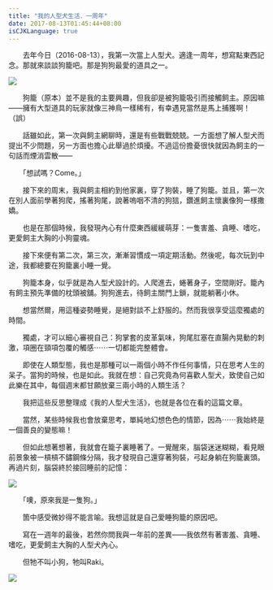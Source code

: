 ```yaml
---
title: "我的人型犬生活．一周年"
date: 2017-08-13T01:45:44+08:00
isCJKLanguage: true
---
```


　　去年今日（2016-08-13），我第一次當上人型犬。適逢一周年，想寫點東西記念。那就來談談狗籠吧。那是狗狗最愛的道具之一。

![](http://i.imgur.com/Ln9I8f2.jpg)

　　狗籠（原本）並不是我的主要興趣，但我卻是被狗籠吸引而接觸飼主。原因嘛——擁有大型道具的玩家就像三神鳥一樣稀有，有幸遇見當然是馬上捕獲啊！（誤）

　　話雖如此，第一次與飼主網聊時，還是有些戰戰兢兢。一方面想了解人型犬而提出不少問題，另一方面也擔心此舉過於煩擾。不過這份擔憂很快就因為飼主的一句話而煙消雲散——

　　「想試嗎？Come。」

　　接下來的周末，我與飼主相約到他家裏，穿了狗裝，睡了狗籠。並且，第一次在別人面前學著狗爬，搖著狗尾，說著嗚咽不清的狗狺，鑽進飼主懷裏像狗一樣撒嬌。

　　也是在那個時候，我發現內心有什麼東西緩緩萌芽：一隻害羞、貪睡、嗜吃，更愛飼主大胸的小狗靈魂。

　　接下來便有第二次，第三次，漸漸習慣成一項定期活動。然後呢，每次玩到中途，我都總要在狗籠裏小睡一覺。

　　狗籠本身，似乎就是為人型犬設計的。人爬進去，蜷著身子，空間剛好。籠內有飼主預先準備的枕頭被舖。狗狗進去，待飼主關門上鎖，就能躺著小休。

　　想當然爾，用這種姿勢睡覺，是絕對談不上舒服的。然而我很享受這麼獨處的時間。

　　獨處，才可以細心審視自己：狗掌套的皮革氣味，狗尾肛塞在直腸內晃動的刺激，項圈在頸項包覆的觸感⋯⋯一切都能完整體會。

　　即使在人類型態，我也是那種可以一兩個小時不作任何事情，只在思考人生的呆子。當狗的時候，也是如此。我就在想：自己究竟為何喜歡人型犬，致使自己如此樂在其中，每個週末都甘願放棄三兩小時的人類生活？

　　我把這些反思整理成《我的人型犬生活》，也就是各位在看的這篇文章。

　　當然，某些時候我也會放棄思考，單純地幻想色色的情節，因為⋯⋯我始終是一個善良的變態嘛！

　　但如此想著想著，我就會在籠子裏睡著了。一覺醒來，腦袋迷迷糊糊，看見眼前景象被一槓槓不鏽鋼條分隔，我才發現自己還穿著狗裝，弓起身躺在狗籠裏頭。再過片刻，腦袋終於接回睡前的記憶：

![](http://i.imgur.com/k5Ffksn.jpg)

　　「噢，原來我是一隻狗。」

　　箇中感受微妙得不能言喻。我想這就是自己愛睡狗籠的原因吧。

　　寫在一週年的最後，若然你問我與一年前的差異——我依然有著害羞、貪睡、嗜吃，更愛飼主大胸的人型犬內心。

　　但牠不叫小狗，牠叫Raki。

![](http://i.imgur.com/JkCkRGY.jpg)
